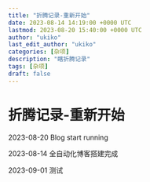```yaml
---
title: "折腾记录-重新开始"
date: 2023-08-14 14:19:00 +0000 UTC
lastmod: 2023-08-20 15:40:00 +0000 UTC
author: "ukiko"
last_edit_author: "ukiko"
categories: [杂项]
description: "瞎折腾记录"
tags: [杂项]
draft: false
---
```


# 折腾记录-重新开始

2023-08-20 Blog start running

2023-08-14 全自动化博客搭建完成

2023-09-01 测试

